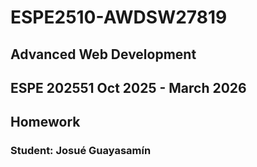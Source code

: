 # ESPE2510-AWDSW27819
## Advanced Web Development 
## ESPE 202551 Oct 2025 - March 2026
## Homework 
### Student: Josué Guayasamín
